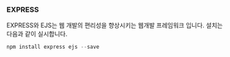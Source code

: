 ### EXPRESS

EXPRESS와 EJS는 웹 개발의 편리성을 향상시키는 웹개발 프레임워크 입니다. 설치는 다음과 같이 실시합니다.

```js
npm install express ejs --save
```